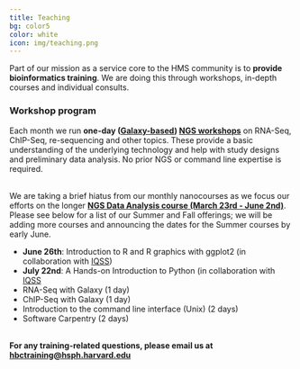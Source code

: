 ```yaml
---
title: Teaching
bg: color5
color: white
icon: img/teaching.png
---
```

Part of our mission as a service core to the HMS community is to **provide bioinformatics training**. We are doing this through workshops, in-depth courses and individual consults.


### Workshop program 

Each month we run **one-day ([Galaxy-based](https://wiki.galaxyproject.org/)) [NGS workshops](http://hbc.github.io/ngs-workshops/)** on RNA-Seq, ChIP-Seq, re-sequencing and other topics. These provide a basic understanding of the underlying technology and help with study designs and preliminary data analysis. No prior NGS or command line expertise is required. 

<br>We are taking a brief hiatus from our monthly nanocourses as we focus our efforts on the longer **[NGS Data Analysis course (March 23rd - June 2nd)](https://wiki.harvard.edu/confluence/display/hbctraining/NGS+Data+Analysis+Course+Application%2C+Spring+2015)**. Please see below for a list of our Summer and Fall offerings; we will be adding more courses and announcing the dates for the Summer courses by early June.

* **June 26th**: Introduction to R and R graphics with ggplot2 (in collaboration with [IQSS](http://www.iq.harvard.edu/))
* **July 22nd**: A Hands-on Introduction to Python (in collaboration with [IQSS](http://www.iq.harvard.edu/)
* RNA-Seq with Galaxy (1 day)
* ChIP-Seq with Galaxy (1 day)
* Introduction to the command line interface (Unix) (2 days)
* Software Carpentry (2 days)

<br>**For any training-related questions, please email us at [hbctraining@hsph.harvard.edu](mailto:hbctraining@hsph.harvard.edu)**

